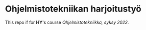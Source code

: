 # Ohjelmistotekniikan harjoitustyö

This repo if for **HY**'s course *Ohjelmistotekniikka, syksy 2022*.

